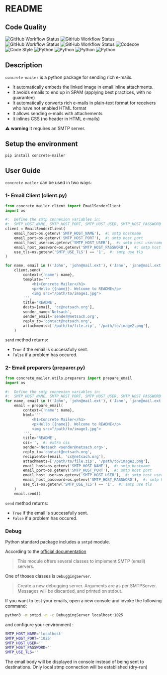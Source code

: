 # README

## Code Quality

![GitHub Workflow Status](https://img.shields.io/github/workflow/status/Netsach/concrete-mailer/Check%20Bandit?label=security)
![GitHub Workflow Status](https://img.shields.io/github/workflow/status/Netsach/concrete-mailer/Check%20Black?label=black)
![GitHub Workflow Status](https://img.shields.io/github/workflow/status/Netsach/concrete-mailer/Lint?label=lint)
![GitHub Workflow Status](https://img.shields.io/github/workflow/status/Netsach/concrete-mailer/Tests?label=tests)
![Codecov](https://img.shields.io/codecov/c/github/Netsach/concrete-mailer?logo=coedcov)
![Code Style](https://img.shields.io/badge/code%20style-black-000000.svg)
![Python](https://img.shields.io/badge/python-2.7-3473A7?logo=python&logoColor=FED646)
![Python](https://img.shields.io/badge/python-3.6-3473A7?logo=python&logoColor=FED646)
![Python](https://img.shields.io/badge/python-3.7-3473A7?logo=python&logoColor=FED646)
![Python](https://img.shields.io/badge/python-3.8-3473A7?logo=python&logoColor=FED646)

## Description

`concrete-mailer` is a python package for sending rich e-mails.

- It automatically embeds the linked image in email inline attachments.
- It avoids emails to end up in SPAM (applying best practices, with no guarantee)
- It automatically converts rich e-mails in plain-text format for receivers who have not enabled HTML format
- It allows sending e-mails with attachements
- It inlines CSS (no header in HTML e-mails)

⚠ **warning** It requires an SMTP server.

## Setup the environment

```shell
pip install concrete-mailer
```

## User Guide

`concrete-mailer` can be used in two ways:

### 1- Email Client (client.py)

```python
from concrete_mailer.client import EmailSenderClient
import os

#:  Define the smtp connexion variables in:
#:  SMTP_HOST_NAME, SMTP_HOST_PORT, SMTP_HOST_USER, SMTP_HOST_PASSWORD
client = EmailSenderClient(
    email_host=os.getenv('SMTP_HOST_NAME'),  #: smtp hostname
    email_port=os.getenv('SMTP_HOST_PORT'),  #: smtp host port
    email_host_user=os.getenv('SMTP_HOST_USER'),  #: smtp host username
    email_host_password=os.getenv('SMTP_HOST_PASSWORD'),  #: smtp host password
    use_tls=os.getenv('SMTP_USE_TLS') == '1',  #: smtp use tls
)

for name, email in (('John', 'john@mail.ext'), ('Jane', 'jane@mail.ext')):
    client.send(
        context={'name': name},
        template='''
            <h1>Concrete Mailer</h1>
            <p>Hello {{name}}. Welcome to README</p>
            <img src="/path/to/image1.jpg">
        ''',
        title='README',
        dests=[email, 'cc@netsach.org'],
        sender_name='Netsach',
        sender_email='sender@netsach.org',
        reply_to='contact@netsach.org',
        attachments=['/path/to/file.zip', '/path/to/image2.png'],
    )
```

`send` method returns:

- `True` if the email is successfully sent.
- `False` if a problem has occured.

### 2- Email preparers (preparer.py)
```python
from concrete_mailer.utils.preparers import prepare_email
import os

#:  Define the smtp connexion variables in:
#:  SMTP_HOST_NAME, SMTP_HOST_PORT, SMTP_HOST_USER, SMTP_HOST_PASSWORD
for name, email in (('John', 'john@mail.ext'), ('Jane', 'jane@mail.ext')):
    email = prepare_email(
        context={'name': name},
        html='''
            <h1>Concrete Mailer</h1>
            <p>Hello {{name}}. Welcome to README</p>
            <img src="/path/to/image1.jpg">
        ''',
        title='README',
        css='',  #: extra css
        sender='Netsach <sender@netsach.org>',
        reply_to='contact@netsach.org',
        recipients=[email, 'cc@netsach.org'],
        attachments=['/path/to/file.zip', '/path/to/image2.png'],
        email_host=os.getenv('SMTP_HOST_NAME'),  #: smtp hostname
        email_port=os.getenv('SMTP_HOST_PORT'),  #: smtp host port
        email_host_user=os.getenv('SMTP_HOST_USER'),  #: smtp host username
        email_host_password=os.getenv('SMTP_HOST_PASSWORD'),  #: smtp host password
        use_tls=os.getenv('SMTP_USE_TLS') == '1',  #: smtp use tls
    )
    email.send()
```

`send` method returns:

- `True` if the email is successfully sent.
- `False` if a problem has occured.

### Debug

Python standard package includes a `smtpd` module.

According to the [official documentation](https://docs.python.org/3/library/smtpd.html)

> This module offers several classes to implement SMTP (email) servers.

One of thoses classes is `DebuggingServer`.

> Create a new debugging server. Arguments are as per SMTPServer. Messages will be discarded, and printed on stdout.

If you want to test your emails, open a new console and invoke the following command:

```bash
python3 -m smtpd -n -c DebuggingServer localhost:1025
```

and configure your environment :

```bash
SMTP_HOST_NAME='localhost'
SMTP_HOST_PORT='1025'
SMTP_HOST_USER=''
SMTP_HOST_PASSWORD=''
SMTP_USE_TLS=''
```
The email body will be displayed in console instead of being sent to destinations. Only local stmp connection will be established (dry-run)
